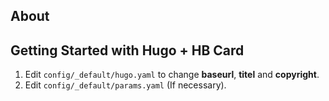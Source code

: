 ## About

## Getting Started with Hugo + HB Card

1. Edit `config/_default/hugo.yaml` to change **baseurl**, **titel** and **copyright**.
2. Edit `config/_default/params.yaml` (If necessary).